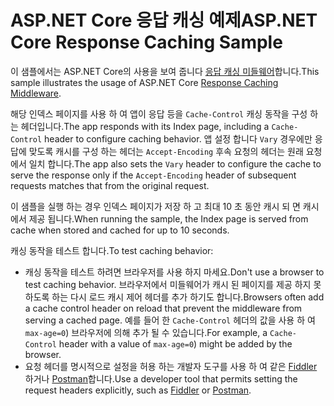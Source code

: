 # <a name="aspnet-core-response-caching-sample"></a><span data-ttu-id="01e83-101">ASP.NET Core 응답 캐싱 예제</span><span class="sxs-lookup"><span data-stu-id="01e83-101">ASP.NET Core Response Caching Sample</span></span>

<span data-ttu-id="01e83-102">이 샘플에서는 ASP.NET Core의 사용을 보여 줍니다 [응답 캐싱 미들웨어](https://docs.microsoft.com/aspnet/core/performance/caching/middleware)합니다.</span><span class="sxs-lookup"><span data-stu-id="01e83-102">This sample illustrates the usage of ASP.NET Core [Response Caching Middleware](https://docs.microsoft.com/aspnet/core/performance/caching/middleware).</span></span>

<span data-ttu-id="01e83-103">해당 인덱스 페이지를 사용 하 여 앱이 응답 등을 `Cache-Control` 캐싱 동작을 구성 하는 헤더입니다.</span><span class="sxs-lookup"><span data-stu-id="01e83-103">The app responds with its Index page, including a `Cache-Control` header to configure caching behavior.</span></span> <span data-ttu-id="01e83-104">앱 설정 합니다 `Vary` 경우에만 응답에 맞도록 캐시를 구성 하는 헤더는 `Accept-Encoding` 후속 요청의 헤더는 원래 요청에서 일치 합니다.</span><span class="sxs-lookup"><span data-stu-id="01e83-104">The app also sets the `Vary` header to configure the cache to serve the response only if the `Accept-Encoding` header of subsequent requests matches that from the original request.</span></span>

<span data-ttu-id="01e83-105">이 샘플을 실행 하는 경우 인덱스 페이지가 저장 하 고 최대 10 초 동안 캐시 되 면 캐시에서 제공 됩니다.</span><span class="sxs-lookup"><span data-stu-id="01e83-105">When running the sample, the Index page is served from cache when stored and cached for up to 10 seconds.</span></span>

<span data-ttu-id="01e83-106">캐싱 동작을 테스트 합니다.</span><span class="sxs-lookup"><span data-stu-id="01e83-106">To test caching behavior:</span></span>

* <span data-ttu-id="01e83-107">캐싱 동작을 테스트 하려면 브라우저를 사용 하지 마세요.</span><span class="sxs-lookup"><span data-stu-id="01e83-107">Don't use a browser to test caching behavior.</span></span> <span data-ttu-id="01e83-108">브라우저에서 미들웨어가 캐시 된 페이지를 제공 하지 못하도록 하는 다시 로드 캐시 제어 헤더를 추가 하기도 합니다.</span><span class="sxs-lookup"><span data-stu-id="01e83-108">Browsers often add a cache control header on reload that prevent the middleware from serving a cached page.</span></span> <span data-ttu-id="01e83-109">예를 들어 한 `Cache-Control` 헤더의 값을 사용 하 여 `max-age=0`) 브라우저에 의해 추가 될 수 있습니다.</span><span class="sxs-lookup"><span data-stu-id="01e83-109">For example, a `Cache-Control` header with a value of `max-age=0`) might be added by the browser.</span></span>
* <span data-ttu-id="01e83-110">요청 헤더를 명시적으로 설정을 허용 하는 개발자 도구를 사용 하 여 같은 <a href="https://www.telerik.com/fiddler">Fiddler</a> 하거나 <a href="https://www.getpostman.com/">Postman</a>합니다.</span><span class="sxs-lookup"><span data-stu-id="01e83-110">Use a developer tool that permits setting the request headers explicitly, such as <a href="https://www.telerik.com/fiddler">Fiddler</a> or <a href="https://www.getpostman.com/">Postman</a>.</span></span>
